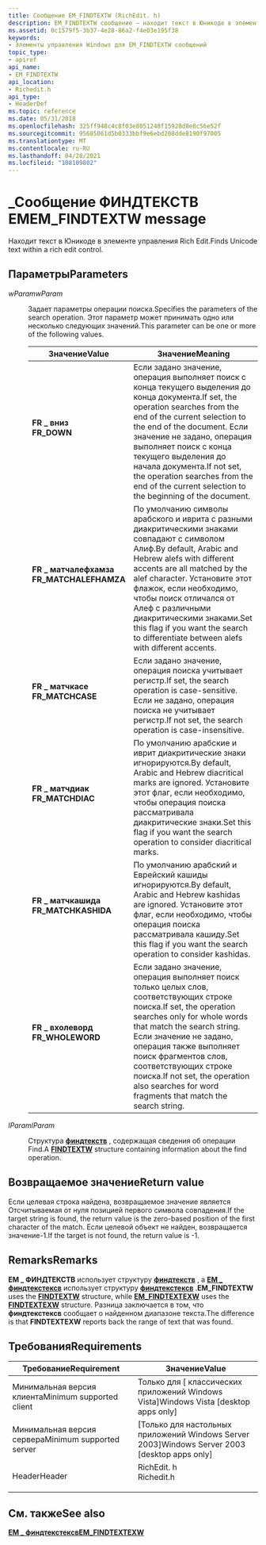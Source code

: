 ```yaml
---
title: Сообщение EM_FINDTEXTW (RichEdit. h)
description: EM_FINDTEXTW сообщение — находит текст в Юникоде в элементе управления Rich Edit.
ms.assetid: 0c1579f5-3b37-4e28-86a2-f4e03e195f38
keywords:
- Элементы управления Windows для EM_FINDTEXTW сообщений
topic_type:
- apiref
api_name:
- EM_FINDTEXTW
api_location:
- Richedit.h
api_type:
- HeaderDef
ms.topic: reference
ms.date: 05/31/2018
ms.openlocfilehash: 325ff948c4c8f03e8051248f15928d8e8c56e52f
ms.sourcegitcommit: 95685061d5b0333bbf9e6ebd208dde8190f97005
ms.translationtype: MT
ms.contentlocale: ru-RU
ms.lasthandoff: 04/28/2021
ms.locfileid: "108109802"
---
```

# <a name="em_findtextw-message"></a><span data-ttu-id="8aa6b-104">\_Сообщение ФИНДТЕКСТВ EM</span><span class="sxs-lookup"><span data-stu-id="8aa6b-104">EM\_FINDTEXTW message</span></span>

<span data-ttu-id="8aa6b-105">Находит текст в Юникоде в элементе управления Rich Edit.</span><span class="sxs-lookup"><span data-stu-id="8aa6b-105">Finds Unicode text within a rich edit control.</span></span>

## <a name="parameters"></a><span data-ttu-id="8aa6b-106">Параметры</span><span class="sxs-lookup"><span data-stu-id="8aa6b-106">Parameters</span></span>

<dl> <dt>

<span data-ttu-id="8aa6b-107">*wParam*</span><span class="sxs-lookup"><span data-stu-id="8aa6b-107">*wParam*</span></span> 
</dt> <dd>

<span data-ttu-id="8aa6b-108">Задает параметры операции поиска.</span><span class="sxs-lookup"><span data-stu-id="8aa6b-108">Specifies the parameters of the search operation.</span></span> <span data-ttu-id="8aa6b-109">Этот параметр может принимать одно или несколько следующих значений.</span><span class="sxs-lookup"><span data-stu-id="8aa6b-109">This parameter can be one or more of the following values.</span></span>



| <span data-ttu-id="8aa6b-110">Значение</span><span class="sxs-lookup"><span data-stu-id="8aa6b-110">Value</span></span>                                                                                                                                                                     | <span data-ttu-id="8aa6b-111">Значение</span><span class="sxs-lookup"><span data-stu-id="8aa6b-111">Meaning</span></span>                                                                                                                                                                                                                |
|---------------------------------------------------------------------------------------------------------------------------------------------------------------------------|------------------------------------------------------------------------------------------------------------------------------------------------------------------------------------------------------------------------|
| <span id="FR_DOWN"></span><span id="fr_down"></span><dl> <span data-ttu-id="8aa6b-112"><dt>**FR \_ вниз**</dt></span><span class="sxs-lookup"><span data-stu-id="8aa6b-112"><dt>**FR\_DOWN**</dt></span></span> </dl>                               | <span data-ttu-id="8aa6b-113">Если задано значение, операция выполняет поиск с конца текущего выделения до конца документа.</span><span class="sxs-lookup"><span data-stu-id="8aa6b-113">If set, the operation searches from the end of the current selection to the end of the document.</span></span> <span data-ttu-id="8aa6b-114">Если значение не задано, операция выполняет поиск с конца текущего выделения до начала документа.</span><span class="sxs-lookup"><span data-stu-id="8aa6b-114">If not set, the operation searches from the end of the current selection to the beginning of the document.</span></span><br/> |
| <span id="FR_MATCHALEFHAMZA"></span><span id="fr_matchalefhamza"></span><dl> <span data-ttu-id="8aa6b-115"><dt>**FR \_ матчалефхамза**</dt></span><span class="sxs-lookup"><span data-stu-id="8aa6b-115"><dt>**FR\_MATCHALEFHAMZA**</dt></span></span> </dl> | <span data-ttu-id="8aa6b-116">По умолчанию символы арабского и иврита с разными диакритическими знаками совпадают с символом Алиф.</span><span class="sxs-lookup"><span data-stu-id="8aa6b-116">By default, Arabic and Hebrew alefs with different accents are all matched by the alef character.</span></span> <span data-ttu-id="8aa6b-117">Установите этот флажок, если необходимо, чтобы поиск отличался от Алеф с различными диакритическими знаками.</span><span class="sxs-lookup"><span data-stu-id="8aa6b-117">Set this flag if you want the search to differentiate between alefs with different accents.</span></span><br/>               |
| <span id="FR_MATCHCASE"></span><span id="fr_matchcase"></span><dl> <span data-ttu-id="8aa6b-118"><dt>**FR \_ матчкасе**</dt></span><span class="sxs-lookup"><span data-stu-id="8aa6b-118"><dt>**FR\_MATCHCASE**</dt></span></span> </dl>                | <span data-ttu-id="8aa6b-119">Если задано значение, операция поиска учитывает регистр.</span><span class="sxs-lookup"><span data-stu-id="8aa6b-119">If set, the search operation is case-sensitive.</span></span> <span data-ttu-id="8aa6b-120">Если не задано, операция поиска не учитывает регистр.</span><span class="sxs-lookup"><span data-stu-id="8aa6b-120">If not set, the search operation is case-insensitive.</span></span><br/>                                                                                                       |
| <span id="FR_MATCHDIAC"></span><span id="fr_matchdiac"></span><dl> <span data-ttu-id="8aa6b-121"><dt>**FR \_ матчдиак**</dt></span><span class="sxs-lookup"><span data-stu-id="8aa6b-121"><dt>**FR\_MATCHDIAC**</dt></span></span> </dl>                | <span data-ttu-id="8aa6b-122">По умолчанию арабские и иврит диакритические знаки игнорируются.</span><span class="sxs-lookup"><span data-stu-id="8aa6b-122">By default, Arabic and Hebrew diacritical marks are ignored.</span></span> <span data-ttu-id="8aa6b-123">Установите этот флаг, если необходимо, чтобы операция поиска рассматривала диакритические знаки.</span><span class="sxs-lookup"><span data-stu-id="8aa6b-123">Set this flag if you want the search operation to consider diacritical marks.</span></span><br/>                                                                  |
| <span id="FR_MATCHKASHIDA"></span><span id="fr_matchkashida"></span><dl> <span data-ttu-id="8aa6b-124"><dt>**FR \_ матчкашида**</dt></span><span class="sxs-lookup"><span data-stu-id="8aa6b-124"><dt>**FR\_MATCHKASHIDA**</dt></span></span> </dl>       | <span data-ttu-id="8aa6b-125">По умолчанию арабский и Еврейский кашиды игнорируются.</span><span class="sxs-lookup"><span data-stu-id="8aa6b-125">By default, Arabic and Hebrew kashidas are ignored.</span></span> <span data-ttu-id="8aa6b-126">Установите этот флаг, если необходимо, чтобы операция поиска рассматривала кашиду.</span><span class="sxs-lookup"><span data-stu-id="8aa6b-126">Set this flag if you want the search operation to consider kashidas.</span></span><br/>                                                                                    |
| <span id="FR_WHOLEWORD"></span><span id="fr_wholeword"></span><dl> <span data-ttu-id="8aa6b-127"><dt>**FR \_ вхолеворд**</dt></span><span class="sxs-lookup"><span data-stu-id="8aa6b-127"><dt>**FR\_WHOLEWORD**</dt></span></span> </dl>                | <span data-ttu-id="8aa6b-128">Если задано значение, операция выполняет поиск только целых слов, соответствующих строке поиска.</span><span class="sxs-lookup"><span data-stu-id="8aa6b-128">If set, the operation searches only for whole words that match the search string.</span></span> <span data-ttu-id="8aa6b-129">Если значение не задано, операция также выполняет поиск фрагментов слов, соответствующих строке поиска.</span><span class="sxs-lookup"><span data-stu-id="8aa6b-129">If not set, the operation also searches for word fragments that match the search string.</span></span><br/>                                  |



 

</dd> <dt>

<span data-ttu-id="8aa6b-130">*lParam*</span><span class="sxs-lookup"><span data-stu-id="8aa6b-130">*lParam*</span></span> 
</dt> <dd>

<span data-ttu-id="8aa6b-131">Структура [**финдтекств**](/windows/win32/api/richedit/ns-richedit-findtexta) , содержащая сведения об операции Find.</span><span class="sxs-lookup"><span data-stu-id="8aa6b-131">A [**FINDTEXTW**](/windows/win32/api/richedit/ns-richedit-findtexta) structure containing information about the find operation.</span></span>

</dd> </dl>

## <a name="return-value"></a><span data-ttu-id="8aa6b-132">Возвращаемое значение</span><span class="sxs-lookup"><span data-stu-id="8aa6b-132">Return value</span></span>

<span data-ttu-id="8aa6b-133">Если целевая строка найдена, возвращаемое значение является Отсчитываемая от нуля позицией первого символа совпадения.</span><span class="sxs-lookup"><span data-stu-id="8aa6b-133">If the target string is found, the return value is the zero-based position of the first character of the match.</span></span> <span data-ttu-id="8aa6b-134">Если целевой объект не найден, возвращается значение-1.</span><span class="sxs-lookup"><span data-stu-id="8aa6b-134">If the target is not found, the return value is -1.</span></span>

## <a name="remarks"></a><span data-ttu-id="8aa6b-135">Remarks</span><span class="sxs-lookup"><span data-stu-id="8aa6b-135">Remarks</span></span>

<span data-ttu-id="8aa6b-136">**EM \_ ФИНДТЕКСТВ** использует структуру [**финдтекств**](/windows/win32/api/richedit/ns-richedit-findtexta) , а [**EM \_ финдтекстексв**](em-findtextexw.md) использует структуру [**финдтекстексв**](/windows/desktop/api/Richedit/ns-richedit-findtextexa) .</span><span class="sxs-lookup"><span data-stu-id="8aa6b-136">**EM\_FINDTEXTW** uses the [**FINDTEXTW**](/windows/win32/api/richedit/ns-richedit-findtexta) structure, while [**EM\_FINDTEXTEXW**](em-findtextexw.md) uses the [**FINDTEXTEXW**](/windows/desktop/api/Richedit/ns-richedit-findtextexa) structure.</span></span> <span data-ttu-id="8aa6b-137">Разница заключается в том, что **финдтекстексв** сообщает о найденном диапазоне текста.</span><span class="sxs-lookup"><span data-stu-id="8aa6b-137">The difference is that **FINDTEXTEXW** reports back the range of text that was found.</span></span>

## <a name="requirements"></a><span data-ttu-id="8aa6b-138">Требования</span><span class="sxs-lookup"><span data-stu-id="8aa6b-138">Requirements</span></span>



| <span data-ttu-id="8aa6b-139">Требование</span><span class="sxs-lookup"><span data-stu-id="8aa6b-139">Requirement</span></span> | <span data-ttu-id="8aa6b-140">Значение</span><span class="sxs-lookup"><span data-stu-id="8aa6b-140">Value</span></span> |
|-------------------------------------|---------------------------------------------------------------------------------------|
| <span data-ttu-id="8aa6b-141">Минимальная версия клиента</span><span class="sxs-lookup"><span data-stu-id="8aa6b-141">Minimum supported client</span></span><br/> | <span data-ttu-id="8aa6b-142">Только для \[ классических приложений Windows Vista\]</span><span class="sxs-lookup"><span data-stu-id="8aa6b-142">Windows Vista \[desktop apps only\]</span></span><br/>                                        |
| <span data-ttu-id="8aa6b-143">Минимальная версия сервера</span><span class="sxs-lookup"><span data-stu-id="8aa6b-143">Minimum supported server</span></span><br/> | <span data-ttu-id="8aa6b-144">\[Только для настольных приложений Windows Server 2003\]</span><span class="sxs-lookup"><span data-stu-id="8aa6b-144">Windows Server 2003 \[desktop apps only\]</span></span><br/>                                  |
| <span data-ttu-id="8aa6b-145">Header</span><span class="sxs-lookup"><span data-stu-id="8aa6b-145">Header</span></span><br/>                   | <dl> <span data-ttu-id="8aa6b-146"><dt>RichEdit. h</dt></span><span class="sxs-lookup"><span data-stu-id="8aa6b-146"><dt>Richedit.h</dt></span></span> </dl> |



## <a name="see-also"></a><span data-ttu-id="8aa6b-147">См. также</span><span class="sxs-lookup"><span data-stu-id="8aa6b-147">See also</span></span>

<dl> <dt>

[<span data-ttu-id="8aa6b-148">**EM \_ финдтекстексв**</span><span class="sxs-lookup"><span data-stu-id="8aa6b-148">**EM\_FINDTEXTEXW**</span></span>](em-findtextexw.md)
</dt> </dl>

 

 





